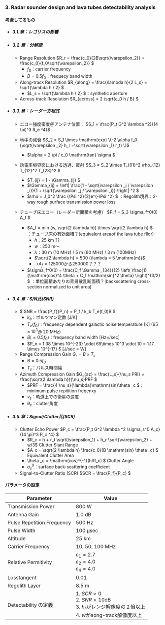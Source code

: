 ### 3. Radar sounder design and lava tubes detectability analysis
#### 考慮してるもの
- ##### 3.1.章：レゴリスの影響
- ##### 3.2.章：分解能
    - Range Resolution
    $R_r = \frac{c_0}{2B\sqrt{\varepsilon_2}} = \frac{c_0}{f_0\sqrt{\varepsilon_2}} $
        - $f_0$：carrier frequency
        - $B = 0.5 f_0$：frequecy band width
    - Along-track Resolution
    $R_{along} = \frac{\lambda h}{2 L_s} = \sqrt{\lambda h / 2} $
        - $L_s = \sqrt{\lambda h / 2} $：synthetic aperture 
    - Across-track Resolution
    $R_{across} = 2 \sqrt{c_0 h / B} $
- ##### 3.3.章：レーダー方程式
    - エコー強度密度＠アンテナ位置： 
    $S_1 = \frac{P_t G^2 \lambda ^2}{(4 \pi)^3 R_e ^4}$

    - 地中の減衰
    $S_2 = S_1 \times \mathrm{exp} \{-2 \alpha f_0 (\sqrt{\varepsilon _2} h_r +\sqrt{\varepsilon _1} r_t) \}$
        - $\alpha = 2 \pi / c_0 \mathrm{tan} \sigma $

    - 誘電率境界面における透過、反射
    $S_3 = S_2 \times T_{01}^2 \rho_{12} T_{12}^2 T_{23}^2 $
        - $T_{ij} = 1 - \Gamma_{ij} $
        - $\Gamma_{ij} = \left| \frac{1 - \sqrt{\varepsilon _j / \varepsilon _i}}{1 + \sqrt{\varepsilon _j / \varepsilon _i}} \right| ^2 $
        - $\rho = J_0^2 \frac {\Psi ^2}{2}e^{-\Psi ^2}  $ 
        ：Regolith境界：2-way rough surface transmission power loss

    - チューブ床エコー（レーダー断面積を考慮）
    $P_f = S_3 \sigma_f^0(0) A_f  $
        - $A_f = min (w, \sqrt{2 \lambda h}) \times \sqrt{2 \lambda h} $　
        ：チューブ床の有効面積？(equivalent areaof the lava tube fllor) 
            - $h$：25 km ??
            - $w$：250 m〜
            - $\lambda$：30 m (10 MHz) / 5 m (60 MHz) / 3 m (100MHz)
            - $\sqrt{2 \lambda h} =  500 (\lambda = 5 \mathrm{m})$
            - →$A_f = 125000$から$250000$？？？
        - $\sigma_f^0(0) =  \frac{C_f \Gamma _{34}}{2} \left( \frac{1}{\mathrm{cos}^4 \theta + C_f \mathrm{sin}^2 \theta} \right)^{3/2} $ 
        ：単位面積あたりの背景散乱断面積？(backscattering cross-section normalized to unit area)
- ##### 3.4.章：S/N比(SNR)
    - $ SNR = \frac{P_f}{P_n} = P_f / k_b T_e(f_0)B $
        - $k_b$：ボルツマン定数 [J/K]
        - $T_e(f_0)$：frequency dependent galactic noise temperature [K] ($65\times 10^3$@ 20 MHz)
        - $B (= 0.5f_0)$：frequency band width [Hz=/sec]
        - $P_n = 1.38 \times 10^{-23} \cdot 65\times 10^3 \cdot 10 = 1.17 \times 10^{-17} $ [J/sec = W]
    - Range Compression Gain
        $G_r = B \times T_s$
        - $B = 0.5 f_0$
        - $T_s$：パルス時間幅
    - Azimuth Compression Gain
    $G_{az} = \frac{L_s}{\nu_s PRI} = \frac{\sqrt{2 \lambda h}}{\nu_s}PRF $
        - $PRF = \frac{4 \nu_s}{\lambda}\mathrm{sin}\theta _c $：minimum pulse repitition freqenxy
        - $\nu_s$：軌道上での衛星の速度
        - $\theta_c$：clutter角度
- ##### 3.5.章：Signal/Clutter比(SCR)
    - Clutter Echo Power
    $P_c = \frac{P_t G^2 \lambda ^2 \sigma_s^0 A_c}{(4 \pi)^3 R_c ^4} $
        - $R_c =  h + r_t \sqrt{\varepsilon_1} + h_r \sqrt{\varepsilon_2} + w/3$
        Clutter Slant Range
        - $A_c = \sqrt{2 \lambda h} \frac{c_0}{B \mathrm{sin} \theta _c} $
        Equivalent Clutter Area
        - \theta _c = \mathrm{cos}^{-1}(h/R_c) $
        Clutter Angle
        - $\sigma_s^0$：surface back-scattering coefficient
    - Signal-to-Clutter Ratio (SCR)
    $SCR = \frac{P_f}{P_c} $


#### パラメータの設定
Parameter | Value
--- | ---
Transmission Power | 800 W
Antenna Gain | 1.0 dB
Pulse Repetition Frequency | 500 Hz 
Pulse Width | 100 μsec
Altitude | 25 km 
Carrier Frequency | 10, 50, 100 MHz 
Relative Permitivity | $\varepsilon_1 = 2.7$ <br> $\varepsilon_2 = 4.0$ <br> $\varepsilon_4 = 4.0$
Losstangent | 0.01
Regolith Layer | 8.5 m
Detectability の定義| 1. $SCR>0$ <br> 2. $SNR>10 \mathrm{dB}$ <br> 3.  $h_r$がレンジ解像度の２倍以上 <br> 4. $w$がaong-track解像度以上